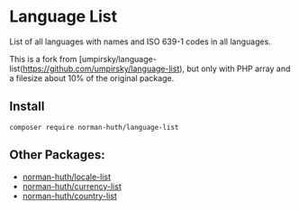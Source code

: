 # Language List

List of all languages with names and ISO 639-1 codes in all languages.

This is a fork from [umpirsky/language-list(https://github.com/umpirsky/language-list), but only with PHP array and a filesize about 10% of the
original package.

## Install

```shell
composer require norman-huth/language-list
```

## Other Packages:

* [norman-huth/locale-list](https://github.com/Muetze42/locale-list)
* [norman-huth/currency-list](https://github.com/Muetze42/currency-list)
* [norman-huth/country-list](https://github.com/Muetze42/country-list)
